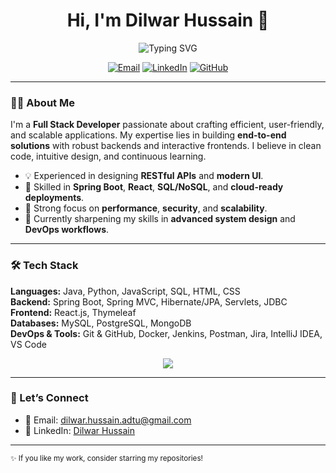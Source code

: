 <!-- Profile README for GitHub: Dilwar Hussain -->

<h1 align="center">Hi, I'm Dilwar Hussain 👋</h1>

<p align="center">
  <img src="https://readme-typing-svg.demolab.com?font=Fira+Code&weight=600&size=24&pause=1000&color=36BCF7&center=true&vCenter=true&width=600&lines=Full+Stack+Developer;Java+%7C+Spring+Boot+%7C+React;Clean+Code+%26+Scalable+Systems;Always+Learning+%26+Building" alt="Typing SVG" />
</p>

<p align="center">
  <a href="mailto:dilwar.hussain.adtu@gmail.com"><img src="https://img.shields.io/badge/Email-dilwar.hussain.adtu%40gmail.com-red?logo=gmail&style=for-the-badge" alt="Email"></a>
  <a href="https://www.linkedin.com/in/dilwar-hussain-386368199/"><img src="https://img.shields.io/badge/LinkedIn-Dilwar%20Hussain-blue?logo=linkedin&style=for-the-badge" alt="LinkedIn"></a>
  <a href="https://github.com/dilwarhussain21"><img src="https://img.shields.io/badge/GitHub-@dilwarhussain21-black?logo=github&style=for-the-badge" alt="GitHub"></a>
</p>

---

### 👨‍💻 About Me
I'm a **Full Stack Developer** passionate about crafting efficient, user-friendly, and scalable applications. My expertise lies in building **end-to-end solutions** with robust backends and interactive frontends. I believe in clean code, intuitive design, and continuous learning.  

- 💡 Experienced in designing **RESTful APIs** and **modern UI**.
- 🔧 Skilled in **Spring Boot**, **React**, **SQL/NoSQL**, and **cloud-ready deployments**.
- 🚀 Strong focus on **performance**, **security**, and **scalability**.
- 🌱 Currently sharpening my skills in **advanced system design** and **DevOps workflows**.

---

### 🛠️ Tech Stack
**Languages:** Java, Python, JavaScript, SQL, HTML, CSS  
**Backend:** Spring Boot, Spring MVC, Hibernate/JPA, Servlets, JDBC  
**Frontend:** React.js, Thymeleaf  
**Databases:** MySQL, PostgreSQL, MongoDB  
**DevOps & Tools:** Git & GitHub, Docker, Jenkins, Postman, Jira, IntelliJ IDEA, VS Code  

<p align="center">
  <img src="https://skillicons.dev/icons?i=java,python,javascript,react,spring,mysql,postgres,mongodb,docker,git,jenkins,postman,vscode" />
</p>

---

### 🤝 Let’s Connect
- 📧 Email: <a href="mailto:dilwar.hussain.adtu@gmail.com">dilwar.hussain.adtu@gmail.com</a>  
- 💼 LinkedIn: <a href="https://www.linkedin.com/in/dilwar-hussain-386368199/">Dilwar Hussain</a>

---

<sub>✨ If you like my work, consider starring my repositories!</sub>

